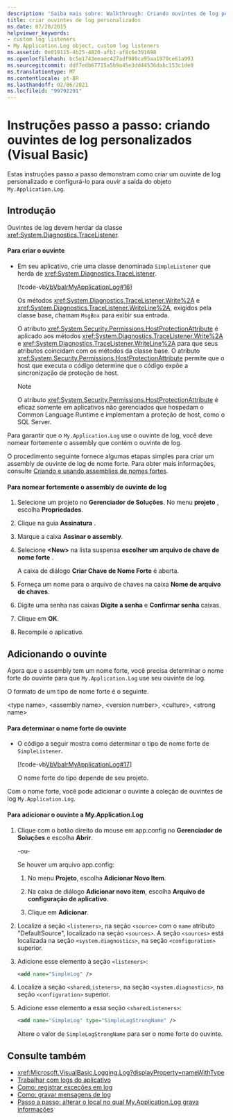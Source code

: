 ```yaml
---
description: 'Saiba mais sobre: Walkthrough: Criando ouvintes de log personalizados (Visual Basic)'
title: criar ouvintes de log personalizados
ms.date: 07/20/2015
helpviewer_keywords:
- custom log listeners
- My.Application.Log object, custom log listeners
ms.assetid: 0e019115-4b25-4820-afb1-af8c6e391698
ms.openlocfilehash: bc5e1743eeaec427adf909ca95aa1979ce61a993
ms.sourcegitcommit: ddf7edb67715a5b9a45e3dd44536dabc153c1de0
ms.translationtype: MT
ms.contentlocale: pt-BR
ms.lasthandoff: 02/06/2021
ms.locfileid: "99792291"
---
```

# <a name="walkthrough-creating-custom-log-listeners-visual-basic"></a>Instruções passo a passo: criando ouvintes de log personalizados (Visual Basic)

Estas instruções passo a passo demonstram como criar um ouvinte de log personalizado e configurá-lo para ouvir a saída do objeto `My.Application.Log`.

## <a name="getting-started"></a>Introdução

Ouvintes de log devem herdar da classe <xref:System.Diagnostics.TraceListener>.

#### <a name="to-create-the-listener"></a>Para criar o ouvinte

- Em seu aplicativo, crie uma classe denominada `SimpleListener` que herda de <xref:System.Diagnostics.TraceListener>.

     [!code-vb[VbVbalrMyApplicationLog#16](~/samples/snippets/visualbasic/VS_Snippets_VBCSharp/VbVbalrMyApplicationLog/VB/Form1.vb#16)]

     Os métodos <xref:System.Diagnostics.TraceListener.Write%2A> e <xref:System.Diagnostics.TraceListener.WriteLine%2A>, exigidos pela classe base, chamam `MsgBox` para exibir sua entrada.

     O atributo <xref:System.Security.Permissions.HostProtectionAttribute> é aplicado aos métodos <xref:System.Diagnostics.TraceListener.Write%2A> e <xref:System.Diagnostics.TraceListener.WriteLine%2A> para que seus atributos coincidam com os métodos da classe base. O atributo <xref:System.Security.Permissions.HostProtectionAttribute> permite que o host que executa o código determine que o código expõe a sincronização de proteção de host.

    > [!NOTE]
    > O atributo <xref:System.Security.Permissions.HostProtectionAttribute> é eficaz somente em aplicativos não gerenciados que hospedam o Common Language Runtime e implementam a proteção de host, como o SQL Server.

Para garantir que o `My.Application.Log` use o ouvinte de log, você deve nomear fortemente o assembly que contém o ouvinte de log.

O procedimento seguinte fornece algumas etapas simples para criar um assembly de ouvinte de log de nome forte. Para obter mais informações, consulte [Criando e usando assemblies de nomes fortes](../../../../standard/assembly/create-use-strong-named.md).

#### <a name="to-strongly-name-the-log-listener-assembly"></a>Para nomear fortemente o assembly de ouvinte de log

1. Selecione um projeto no **Gerenciador de Soluções**. No menu **projeto** , escolha **Propriedades**.

2. Clique na guia **Assinatura** .

3. Marque a caixa **Assinar o assembly**.

4. Selecione **\<New>** na lista suspensa **escolher um arquivo de chave de nome forte** .

     A caixa de diálogo **Criar Chave de Nome Forte** é aberta.

5. Forneça um nome para o arquivo de chaves na caixa **Nome de arquivo de chaves**.

6. Digite uma senha nas caixas **Digite a senha** e **Confirmar senha** caixas.

7. Clique em **OK**.

8. Recompile o aplicativo.

## <a name="adding-the-listener"></a>Adicionando o ouvinte

Agora que o assembly tem um nome forte, você precisa determinar o nome forte do ouvinte para que `My.Application.Log` use seu ouvinte de log.

O formato de um tipo de nome forte é o seguinte.

\<type name>, \<assembly name>, \<version number>, \<culture>, \<strong name>

#### <a name="to-determine-the-strong-name-of-the-listener"></a>Para determinar o nome forte do ouvinte

- O código a seguir mostra como determinar o tipo de nome forte de `SimpleListener`.

     [!code-vb[VbVbalrMyApplicationLog#17](~/samples/snippets/visualbasic/VS_Snippets_VBCSharp/VbVbalrMyApplicationLog/VB/Form1.vb#17)]

     O nome forte do tipo depende de seu projeto.

Com o nome forte, você pode adicionar o ouvinte à coleção de ouvintes de log `My.Application.Log`.

#### <a name="to-add-the-listener-to-myapplicationlog"></a>Para adicionar o ouvinte a My.Application.Log

1. Clique com o botão direito do mouse em app.config no **Gerenciador de Soluções** e escolha **Abrir**.

     -ou-

     Se houver um arquivo app.config:

    1. No menu **Projeto**, escolha **Adicionar Novo Item**.

    2. Na caixa de diálogo **Adicionar novo item**, escolha **Arquivo de configuração de aplicativo**.

    3. Clique em **Adicionar**.

2. Localize a seção `<listeners>`, na seção `<source>` com o `name` atributo "DefaultSource", localizado na seção `<sources>`. A seção `<sources>` está localizada na seção `<system.diagnostics>`, na seção `<configuration>` superior.

3. Adicione esse elemento à seção `<listeners>`:

    ```xml
    <add name="SimpleLog" />
    ```

4. Localize a seção `<sharedListeners>`, na seção `<system.diagnostics>`, na seção `<configuration>` superior.

5. Adicione esse elemento a essa seção `<sharedListeners>`:

    ```xml
    <add name="SimpleLog" type="SimpleLogStrongName" />
    ```

     Altere o valor de `SimpleLogStrongName` para ser o nome forte do ouvinte.

## <a name="see-also"></a>Consulte também

- <xref:Microsoft.VisualBasic.Logging.Log?displayProperty=nameWithType>
- [Trabalhar com logs do aplicativo](working-with-application-logs.md)
- [Como: registrar exceções em log](how-to-log-exceptions.md)
- [Como: gravar mensagens de log](how-to-write-log-messages.md)
- [Passo a passo: alterar o local no qual My.Application.Log grava informações](walkthrough-changing-where-my-application-log-writes-information.md)
